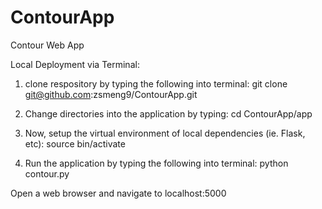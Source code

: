 # ContourApp
Contour Web App

Local Deployment via Terminal:

1) clone respository by typing the following into terminal:
git clone git@github.com:zsmeng9/ContourApp.git

2) Change directories into the application by typing:
cd ContourApp/app

3) Now, setup the virtual environment of local dependencies (ie. Flask, etc):
source bin/activate

4) Run the application by typing the following into terminal:
python contour.py

Open a web browser and navigate to localhost:5000
